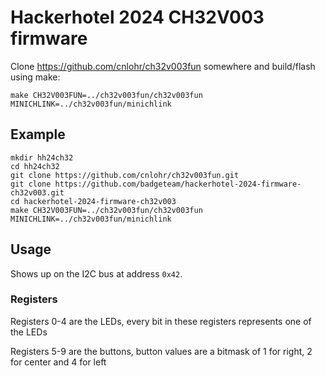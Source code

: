 # Hackerhotel 2024 CH32V003 firmware

Clone https://github.com/cnlohr/ch32v003fun somewhere and build/flash using make:

```
make CH32V003FUN=../ch32v003fun/ch32v003fun MINICHLINK=../ch32v003fun/minichlink
```

## Example

```
mkdir hh24ch32
cd hh24ch32
git clone https://github.com/cnlohr/ch32v003fun.git
git clone https://github.com/badgeteam/hackerhotel-2024-firmware-ch32v003.git
cd hackerhotel-2024-firmware-ch32v003
make CH32V003FUN=../ch32v003fun/ch32v003fun MINICHLINK=../ch32v003fun/minichlink
```

## Usage

Shows up on the I2C bus at address `0x42`.

### Registers

Registers 0-4 are the LEDs, every bit in these registers represents one of the LEDs

Registers 5-9 are the buttons, button values are a bitmask of 1 for right, 2 for center and 4 for left

